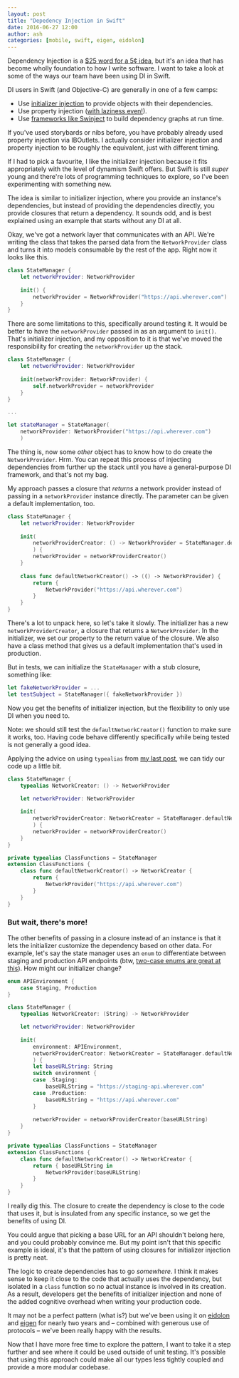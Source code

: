 ```yaml
---
layout: post
title: "Depedency Injection in Swift"
date: 2016-06-27 12:00
author: ash
categories: [mobile, swift, eigen, eidolon]
---
```


Dependency Injection is a [$25 word for a 5¢ idea](http://www.jamesshore.com/Blog/Dependency-Injection-Demystified.html), but it's an idea that has become wholly foundation to how I write software. I want to take a look at some of the ways our team have been using DI in Swift.

<!-- more -->

DI users in Swift (and Objective-C) are generally in one of a few camps: 

- Use [initializer injection](https://www.natashatherobot.com/unit-testing-swift-dependency-injection/) to provide objects with their dependencies.
- Use property injection ([with laziness even!](https://ashfurrow.com/blog/lazy-property-setup-in-swift/)).
- Use [frameworks like Swinject](https://github.com/Swinject/Swinject) to build dependency graphs at run time. 

If you've used storybards or nibs before, you have probably already used property injection via IBOutlets. I actually consider initializer injection and property injection to be roughly the equivalent, just with different timing. 

If I had to pick a favourite, I like the initializer injection because it fits appropriately with the level of dynamism Swift offers. But Swift is still _super_ young and there're lots of programming techniques to explore, so I've been experimenting with something new.

The idea is similar to initializer injection, where you provide an instance's dependencies, but instead of providing the dependencies directly, you provide closures that return a dependency. It sounds odd, and is best explained using an example that starts without any DI at all.

Okay, we've got a network layer that communicates with an API. We're writing the class that takes the parsed data from the `NetworkProvider` class and turns it into models consumable by the rest of the app. Right now it looks like this. 

```swift
class StateManager {
    let networkProvider: NetworkProvider
    
    init() {
        networkProvider = NetworkProvider("https://api.wherever.com")
    }
}
```

There are some limitations to this, specifically around testing it. It would be better to have the `networkProvider` passed in as an argument to `init()`. That's initializer injection, and my opposition to it is that we've moved the responsibility for creating the `networkProvider` up the stack. 

```swift
class StateManager {
    let networkProvider: NetworkProvider
    
    init(networkProvider: NetworkProvider) {
        self.networkProvider = networkProvider
    }
}

...

let stateManager = StateManager(
    networkProvider: NetworkProvider("https://api.wherever.com")
    )
```

The thing is, now some _other_ object has to know how to do create the `NetworkProvider`. Hrm. You can repeat this process of injecting dependencies from further up the stack until you have a general-purpose DI framework, and that's not my bag.

My approach passes a closure that _returns_ a network provider instead of passing in a `networkProvider` instance directly. The parameter can be given a default implementation, too.

```swift
class StateManager {
    let networkProvider: NetworkProvider
    
    init(
        networkProviderCreator: () -> NetworkProvider = StateManager.defaultNetworkCreator()
        ) {
        networkProvider = networkProviderCreator()
    }
    
    class func defaultNetworkCreator() -> (() -> NetworkProvider) {
        return {
            NetworkProvider("https://api.wherever.com")
        }
    }
}
```

There's a lot to unpack here, so let's take it slowly. The initializer has a new `networkProviderCreator`, a closure that returns a `NetworkProvider`. In the initializer, we set our property to the return value of the closure. We also have a class method that gives us a default implementation that's used in production. 

But in tests, we can initialize the `StateManager` with a stub closure, something like:

```swift
let fakeNetworkProvider = ...
let testSubject = StateManager({ fakeNetworkProvider })
```

Now you get the benefits of initializer injection, but the flexibility to only use DI when you need to. 

Note: we should still test the `defaultNetworkCreator()` function to make sure it works, too. Having code behave differently specifically while being tested is not generally a good idea.

Applying the advice on using `typealias` from [my last post](http://artsy.github.io/blog/2016/06/24/typealias-for-great-good/), we can tidy our code up a little bit.

```swift
class StateManager {
    typealias NetworkCreator: () -> NetworkProvider

    let networkProvider: NetworkProvider
    
    init(
        networkProviderCreator: NetworkCreator = StateManager.defaultNetworkCreator()
        ) {
        networkProvider = networkProviderCreator()
    }
}

private typealias ClassFunctions = StateManager
extension ClassFunctions {
    class func defaultNetworkCreator() -> NetworkCreator {
        return {
            NetworkProvider("https://api.wherever.com")
        }
    }
}
```

### But wait, there's more!

The other benefits of passing in a closure instead of an instance is that it lets the initializer customize the dependency based on other data. For example, let's say the state manager uses an `enum` to differentiate between staging and production API endpoints (btw, [two-case enums are great at this](https://ashfurrow.com/blog/the-wrong-binary/)). How might our initializer change? 

```swift
enum APIEnvironment {
    case Staging, Production
}

class StateManager {
    typealias NetworkCreator: (String) -> NetworkProvider

    let networkProvider: NetworkProvider
    
    init(
        environment: APIEnvironment,
        networkProviderCreator: NetworkCreator = StateManager.defaultNetworkCreator()
        ) {
        let baseURLString: String
        switch environment {
        case .Staging:
            baseURLString = "https://staging-api.wherever.com"
        case .Production:
            baseURLString = "https://api.wherever.com"
        }
        
        networkProvider = networkProviderCreator(baseURLString)
    }
}

private typealias ClassFunctions = StateManager
extension ClassFunctions {
    class func defaultNetworkCreator() -> NetworkCreator {
        return { baseURLString in
            NetworkProvider(baseURLString)
        }
    }
}
```

I really dig this. The closure to create the dependency is close to the code that uses it, but is insulated from any specific instance, so we get the benefits of using DI. 

You could argue that picking a base URL for an API shouldn't belong here, and you could probably convince me. But my point isn't that this specific example is ideal, it's that the pattern of using closures for initializer injection is pretty neat. 

The logic to create dependencies has to go _somewhere_. I think it makes sense to keep it close to the code that actually uses the dependency, but isolated in a `class` function so no actual instance is involved in its creation. As a result, developers get the benefits of initializer injection and none of the added cognitive overhead when writing your production code.

It may not be a perfect pattern (what is?) but we've been using it on [eidolon](https://github.com/artsy/eidolon) and [eigen](https://github.com/artsy/eigen) for nearly two years and – combined with generous use of protocols – we've been really happy with the results. 

Now that I have more free time to explore the pattern, I want to take it a step further and see where it could be used outside of unit testing. It's possible that using this approach could make all our types less tightly coupled and provide a more modular codebase.
